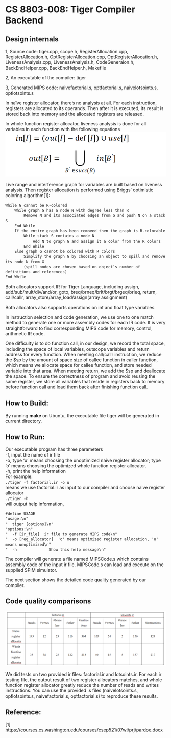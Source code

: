 # CS 8803-008: Tiger Compiler Backend

## Design internals
1, Source code: tiger.cpp, scope.h, RegisterAllocation.cpp, RegisterAllocation.h, OptRegisterAllocation.cpp, OptRegisterAllocation.h, LivenessAnalysis.cpp, LivenessAnalysis.h, CodeGeneraion.h, BackEndHelper.cpp, BackEndHelper.h, Makefile  
 
2, An executable of the compiler: tiger

3, Generated MIPS code: naivefactorial.s, optfactorial.s, naivelotsoints.s, optlotsoints.s

In naïve register allocator, there’s no analysis at all. For each instruction, registers are allocated to its operands. Then after it is executed, its result is stored back into memory and the allocated registers are released.

In whole function register allocator, liveness analysis is done for all variables in each function with the following equations
![avatar](equations.PNG)


Live range and interference graph for variables are built based on liveness analysis. Then register allocation is performed using Briggs’ optimistic coloring algorithm[1]:
```
While G cannot be R-colored
 	While graph G has a node N with degree less than R
	 	Remove N and its associated edges from G and push N on a stack S
 	End While 
 	If the entire graph has been removed then the graph is R-colorable 
 	 	While stack S contains a node N
		 	Add N to graph G and assign it a color from the R colors
 		End While
 	Else graph G cannot be colored with R colors
 		Simplify the graph G by choosing an object to spill and remove its node N from G
 		(spill nodes are chosen based on object’s number of definitions and references)
End While
```

Both allocators support IR for Tiger Language, including assign, add/sub/mult/div/and/or, goto, breq/brneq/brlt/brgt/brgeq/brleq, return, call/callr, array_store/array_load/assign(array assignment)

Both allocators also supports operations on int and float type variables.

In instruction selection and code generation, we use one to one match method to generate one or more assembly codes for each IR code. It is very straightforward to find corresponding MIPS code for memory, control, arithmetic IR code. 

One difficulty is to do function call, in our design, we record the total space, including the space of local variables, outscope variables and return address for every function. When meeting call/callr instruction, we reduce the $sp by the amount of space size of callee function in caller function, which means we allocate space for callee function, and store needed variable into that area. When meeting return, we add the $sp and deallocate the space. To ensure the correctness of program and avoid reusing the same register, we store all variables that reside in registers back to memory before function call and load them back after finishing function call. 


## How to Build:
By running **make** on Ubuntu, the executable file tiger will be generated in current directory.

## How to Run:
Our executable program has three parameters   
-f, input the name of ir file    
-o, type ‘u’ means choosing the unoptimized naive register allocator; type ‘o’ means choosing the optimized whole function register allocator.     
-h, print the help information     
For example:     
`./tiger -f factorial.ir -o u` <br/> 
means we use factorial.ir as input to our compiler and choose naive register allocator <br/> 
`./tiger -h`  <br/> 
will output help information, <br/> 
```
#define USAGE                
"usage:\n"                   
"  tiger [options]\n"       
"options:\n"                    
"  -f [ir_file]  ir file to generate MIPS code\n"     
"  -o [reg_allocator]  'o' means optimized register allocation, 'u' means unoptimized\n"     
"  -h              Show this help message\n" 
```

The compiler will generate a file named MIPSCode.s which contains assembly code of the input ir file. MIPSCode.s can load and execute on the supplied SPIM simulator.    

The next section shows the detailed code quality generated by our compiler.    





## Code quality comparisons
![avatar](codequality.PNG)


We did tests on two provided ir files: factorial.ir and lotsoints.ir. For each ir testing file, the output result of two register allocators matches, and whole function register allocator greatly reduce the number of reads and writes instructions. You can use the provided .s files (naivelotsoints.s, optlotsoints.s, naivefactorial.s, optfactorial.s) to reproduce these results. 



## Reference:
[1] https://courses.cs.washington.edu/courses/csep521/07wi/prj/pardoe.docx

